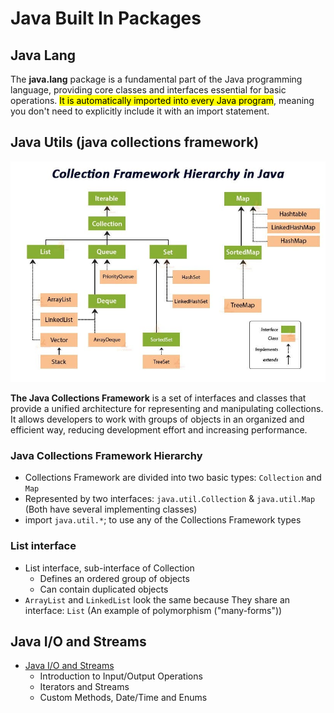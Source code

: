 # Java Built In Packages

## Java Lang

The **java.lang** package is a fundamental part of the Java programming language, providing core classes and interfaces essential for basic operations. <mark>It is automatically imported into every Java program</mark>, meaning you don't need to explicitly include it with an import statement.

## Java Utils (java collections framework)

![Java Collections Framework Hierarchy](../res/JavaCollectionsFrameworkHierarchy.png)

**The Java Collections Framework** is a set of interfaces and classes that provide a unified architecture for representing and manipulating collections. It allows developers to work with groups of objects in an organized and efficient way, reducing development effort and increasing performance.

### Java Collections Framework Hierarchy

- Collections Framework are divided into two basic types: `Collection` and `Map`
- Represented by two interfaces: `java.util.Collection` & `java.util.Map` (Both have several implementing classes)
- import `java.util.*`; to use any of the Collections Framework types

### List interface

- List interface, sub-interface of Collection
  - Defines an ordered group of objects
  - Can contain duplicated objects
- `ArrayList` and `LinkedList` look the same because They share an interface: `List` (An example of polymorphism ("many-forms"))

## Java I/O and Streams

- [Java I/O and Streams](../zip/Input-Output%20and%20Streams%20in%20Java.zip)
  - Introduction to Input/Output Operations
  - Iterators and Streams
  - Custom Methods, Date/Time and Enums
